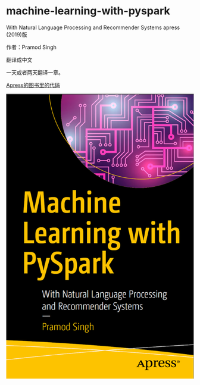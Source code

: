 # machine-learning-with-pyspark

With Natural Language Processing and Recommender Systems apress (2019)版

作者：Pramod Singh

翻译成中文

一天或者两天翻译一章。

[Apress的图书里的代码](https://github.com/Apress/machine-learning-with-pyspark)

![封面](https://github.com/naughtybabyfirst/ml-with-pyspark_translations_Chinese/blob/master/%E5%B0%81%E9%9D%A2.png)
